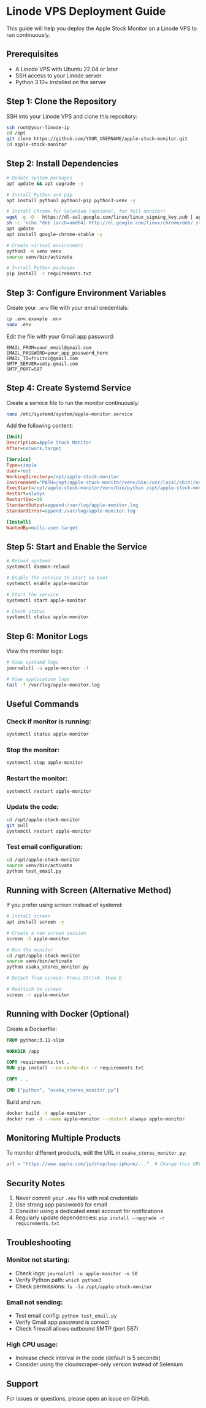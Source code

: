 # Linode VPS Deployment Guide

This guide will help you deploy the Apple Stock Monitor on a Linode VPS to run continuously.

## Prerequisites

- A Linode VPS with Ubuntu 22.04 or later
- SSH access to your Linode server
- Python 3.10+ installed on the server

## Step 1: Clone the Repository

SSH into your Linode VPS and clone this repository:

```bash
ssh root@your-linode-ip
cd /opt
git clone https://github.com/YOUR_USERNAME/apple-stock-monitor.git
cd apple-stock-monitor
```

## Step 2: Install Dependencies

```bash
# Update system packages
apt update && apt upgrade -y

# Install Python and pip
apt install python3 python3-pip python3-venv -y

# Install Chrome for Selenium (optional, for full monitor)
wget -q -O - https://dl-ssl.google.com/linux/linux_signing_key.pub | apt-key add -
sh -c 'echo "deb [arch=amd64] http://dl.google.com/linux/chrome/deb/ stable main" >> /etc/apt/sources.list.d/google-chrome.list'
apt update
apt install google-chrome-stable -y

# Create virtual environment
python3 -m venv venv
source venv/bin/activate

# Install Python packages
pip install -r requirements.txt
```

## Step 3: Configure Environment Variables

Create your `.env` file with your email credentials:

```bash
cp .env.example .env
nano .env
```

Edit the file with your Gmail app password:
```
EMAIL_FROM=your_email@gmail.com
EMAIL_PASSWORD=your_app_password_here
EMAIL_TO=fruitcc@gmail.com
SMTP_SERVER=smtp.gmail.com
SMTP_PORT=587
```

## Step 4: Create Systemd Service

Create a service file to run the monitor continuously:

```bash
nano /etc/systemd/system/apple-monitor.service
```

Add the following content:

```ini
[Unit]
Description=Apple Stock Monitor
After=network.target

[Service]
Type=simple
User=root
WorkingDirectory=/opt/apple-stock-monitor
Environment="PATH=/opt/apple-stock-monitor/venv/bin:/usr/local/sbin:/usr/local/bin:/usr/sbin:/usr/bin:/sbin:/bin"
ExecStart=/opt/apple-stock-monitor/venv/bin/python /opt/apple-stock-monitor/osaka_stores_monitor.py
Restart=always
RestartSec=10
StandardOutput=append:/var/log/apple-monitor.log
StandardError=append:/var/log/apple-monitor.log

[Install]
WantedBy=multi-user.target
```

## Step 5: Start and Enable the Service

```bash
# Reload systemd
systemctl daemon-reload

# Enable the service to start on boot
systemctl enable apple-monitor

# Start the service
systemctl start apple-monitor

# Check status
systemctl status apple-monitor
```

## Step 6: Monitor Logs

View the monitor logs:

```bash
# View systemd logs
journalctl -u apple-monitor -f

# View application logs
tail -f /var/log/apple-monitor.log
```

## Useful Commands

### Check if monitor is running:
```bash
systemctl status apple-monitor
```

### Stop the monitor:
```bash
systemctl stop apple-monitor
```

### Restart the monitor:
```bash
systemctl restart apple-monitor
```

### Update the code:
```bash
cd /opt/apple-stock-monitor
git pull
systemctl restart apple-monitor
```

### Test email configuration:
```bash
cd /opt/apple-stock-monitor
source venv/bin/activate
python test_email.py
```

## Running with Screen (Alternative Method)

If you prefer using screen instead of systemd:

```bash
# Install screen
apt install screen -y

# Create a new screen session
screen -S apple-monitor

# Run the monitor
cd /opt/apple-stock-monitor
source venv/bin/activate
python osaka_stores_monitor.py

# Detach from screen: Press Ctrl+A, then D

# Reattach to screen
screen -r apple-monitor
```

## Running with Docker (Optional)

Create a Dockerfile:

```dockerfile
FROM python:3.11-slim

WORKDIR /app

COPY requirements.txt .
RUN pip install --no-cache-dir -r requirements.txt

COPY . .

CMD ["python", "osaka_stores_monitor.py"]
```

Build and run:
```bash
docker build -t apple-monitor .
docker run -d --name apple-monitor --restart always apple-monitor
```

## Monitoring Multiple Products

To monitor different products, edit the URL in `osaka_stores_monitor.py`:

```python
url = "https://www.apple.com/jp/shop/buy-iphone/..."  # Change this URL
```

## Security Notes

1. Never commit your `.env` file with real credentials
2. Use strong app passwords for email
3. Consider using a dedicated email account for notifications
4. Regularly update dependencies: `pip install --upgrade -r requirements.txt`

## Troubleshooting

### Monitor not starting:
- Check logs: `journalctl -u apple-monitor -n 50`
- Verify Python path: `which python3`
- Check permissions: `ls -la /opt/apple-stock-monitor`

### Email not sending:
- Test email config: `python test_email.py`
- Verify Gmail app password is correct
- Check firewall allows outbound SMTP (port 587)

### High CPU usage:
- Increase check interval in the code (default is 5 seconds)
- Consider using the cloudscraper-only version instead of Selenium

## Support

For issues or questions, please open an issue on GitHub.